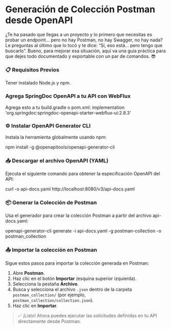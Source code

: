 # Generación de Colección Postman desde OpenAPI

¿Te ha pasado que llegas a un proyecto y lo primero que necesitas es probar un endpoint… pero no hay Postman, no hay Swagger, no hay nada?
 Le preguntas al último que lo tocó y te dice: “Sí, eso está... pero tengo que buscarlo”.
Bueno, para mejorar esa situación, aquí va una guía práctica para que dejes todo documentado y exportable con un par de comandos. 😎



### 📋 Requisitos Previos

Tener instalado Node.js y npm.


### Agrega SpringDoc OpenAPI a tu API con WebFlux

Agrega esto a tu build.gradle o pom.xml:
 implementation 'org.springdoc:springdoc-openapi-starter-webflux-ui:2.8.3'


### ⚙️ Instalar OpenAPI Generator CLI

Instala la herramienta globalmente usando npm:

npm install -g @openapitools/openapi-generator-cli


### 📥 Descargar el archivo OpenAPI (YAML)

Ejecuta el siguiente comando para obtener la especificación OpenAPI del API:

curl -o api-docs.yaml http://localhost:8080/v3/api-docs.yaml


### 📦 Generar la Colección de Postman

Usa el generador para crear la colección Postman a partir del archivo api-docs.yaml:


openapi-generator-cli generate -i api-docs.yaml -g postman-collection -o postman_collection

### 📤 Importar la colección en Postman

Sigue estos pasos para importar la colección generada en Postman:

1. Abre **Postman**.
2. Haz clic en el botón **Importar** (esquina superior izquierda).
3. Selecciona la pestaña **Archivo**.
4. Busca y selecciona el archivo `.json` dentro de la carpeta `postman_collection/` (por ejemplo, `postman_collection/collection.json`).
5. Haz clic en **Importar**.

> ✅ ¡Listo! Ahora puedes ejecutar las solicitudes definidas en tu API directamente desde Postman.
